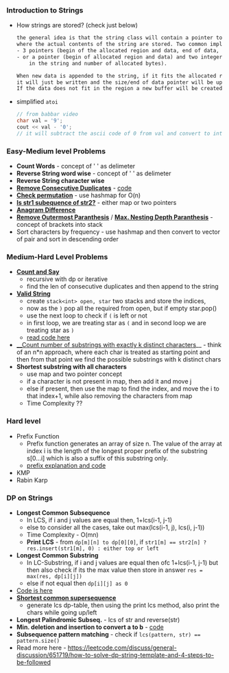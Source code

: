 ### Introduction to Strings
- How strings are stored? (check just below)
    ```txt
    the general idea is that the string class will contain a pointer to a region of memory 
    where the actual contents of the string are stored. Two common implementations are storing 
    - 3 pointers (begin of the allocated region and data, end of data, end of allocated region) 
    - or a pointer (begin of allocated region and data) and two integers (number of characters 
        in the string and number of allocated bytes).
    
    When new data is appended to the string, if it fits the allocated region
    it will just be written and the size/end of data pointer will be updated accordingly.
    If the data does not fit in the region a new buffer will be created and the data copied
    ```
- simplified `atoi`
    ```cpp
    // from babbar video
    char val = '9';
    cout << val - '0';
    // it will subtract the ascii code of 0 from val and convert to int
    ```

### Easy-Medium level Problems
- __Count Words__ - concept of ' ' as delimeter
- __Reverse String word wise__ - concept of ' ' as delimeter
- __Reverse String character wise__
- [__Remove Consecutive Duplicates__](https://www.codingninjas.com/codestudio/guided-paths/basics-of-c/content/118818/offering/1381767) - [code](arrays_cn/remove_dup.cpp)
- [__Check permutation__](https://www.codingninjas.com/codestudio/guided-paths/basics-of-c/content/118818/offering/1381766) - use hashmap for O(n)
- [__Is str1 subequence of str2?__](arrays_cn/is_subsq.cpp) - either map or two pointers 
- [__Anagram Difference__](arrays_cn/anagram_diff.cpp)
- [__Remove Outermost Paranthesis__](https://leetcode.com/problems/remove-outermost-parentheses/) / [__Max. Nesting Depth Paranthesis__](https://leetcode.com/problems/maximum-nesting-depth-of-the-parentheses/) - concept of brackets into stack
- Sort characters by frequency - use hashmap and then convert to vector of pair and sort in descending order


### Medium-Hard Level Problems
- [__Count and Say__](https://leetcode.com/problems/count-and-say/) 
    - recursive with dp or iterative
    - find the len of consecutive duplicates and then append to the string 
- [__Valid String__](https://leetcode.com/problems/valid-parenthesis-string/submissions/)
    - create `stack<int> open, star` two stacks and store the indices, 
    - now as the `)` pop all the required from open, but if empty star.pop()
    - use the next loop to check if `(` is left or not 
    - in first loop, we are treating star as `(` and in second loop we are treating star as `)`
    - [read code here](https://leetcode.com/submissions/detail/672689384/)
- [__Count number of substrings with exactly k distinct characters](https://www.geeksforgeeks.org/count-number-of-substrings-with-exactly-k-distinct-characters/)__ - think of an n*n approach, where each char is treated as starting point and then from that point we find the possible substrings with k distinct chars 
- __Shortest substring with all characters__ 
    - use map and two pointer concept
    - if a character is not present in map, then add it and move j
    - else if present, then use the map to find the index, and move the i to that index+1, while also removing the characters from map
    - Time Complexity ??


### Hard level
- Prefix Function
    - Prefix function generates an array of size n. The value of the array at index i is the length of the longest proper prefix of the substring s[0...i] which is also a suffix of this substring only.
    - [prefix explanation and code](.assets/prefix.jpeg)
- KMP 
- Rabin Karp


### DP on Strings
- __Longest Common Subsequence__
    - In LCS, if i and j values are equal then, 1+lcs(i-1, j-1)
    - else to consider all the cases, take out max(lcs(i-1, j), lcs(i, j-1))
    - Time Complexity - O(mn)
    - __Print LCS__ - from `dp[m][n] to dp[0][0]`, if `str1[m] == str2[n] ? res.insert(str1[m], 0) : either top or left`
- __Longest Common Substring__
    - In LC-Substring, if i and j values are equal then ofc 1+lcs(i-1, j-1) but then also check if its the max value then store in answer `res = max(res, dp[i][j])`
    - else if not equal then `dp[i][j] as 0`
- [Code is here](dp_av/6_lcs.cpp)
- __[Shortest common supersequence](dp_av/7_sc_superseq.cpp)__
    - generate lcs dp-table, then using the print lcs method, also print the chars while going up/left 
- __Longest Palindromic Subseq.__ - lcs of str and reverse(str)
- __Min. deletion and insertion to convert a to b__ - [code](dp_av/8_min_ins_del.cpp)
- __Subsequence pattern matching__ - check if `lcs(pattern, str) == pattern.size()`
- Read more here - https://leetcode.com/discuss/general-discussion/651719/how-to-solve-dp-string-template-and-4-steps-to-be-followed